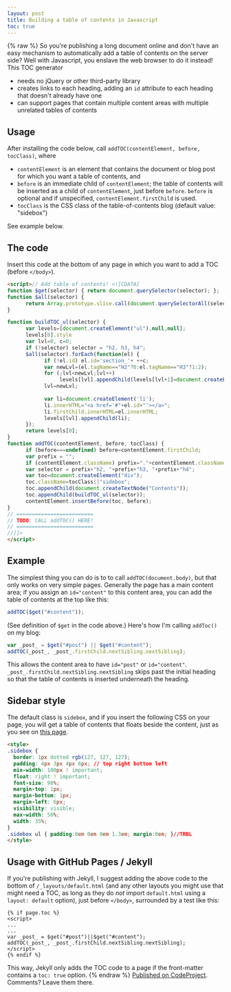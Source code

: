 ```yaml
---
layout: post
title: Building a table of contents in Javascript
toc: true
---
```

{% raw %}
So you're publishing a long document online and don't have an easy mechanism to automatically add a table of contents on the server side? Well with Javascript, you enslave the web browser to do it instead! This TOC generator

- needs no jQuery or other third-party library
- creates links to each heading, adding an `id` attribute to each heading that doesn't already have one
- can support pages that contain multiple content areas with multiple unrelated tables of contents

## Usage

After installing the code below, call `addTOC(contentElement, before, tocClass)`, where

- `contentElement` is an element that contains the document or blog post for which you want a table of contents, and
- `before` is an immediate child of `contentElement`; the table of contents will be inserted as a child of `contentElement`, just before `before`. `before` is optional and if unspecified, `contentElement.firstChild` is used.
- `tocClass` is the CSS class of the table-of-contents blog (default value: "sidebox")

See example below.

## The code

Insert this code at the bottom of any page in which you want to add a TOC (before `</body>`). 

~~~html
<script>// Add table of contents! <![CDATA[
function $get(selector) { return document.querySelector(selector); };
function $all(selector) {
	  return Array.prototype.slice.call(document.querySelectorAll(selector));
}

function buildTOC_ul(selector) {
	  var levels=[document.createElement("ul"),null,null];
	  levels[0].style
	  var lvl=0, c=0;
	  if (!selector) selector = "h2, h3, h4";
	  $all(selector).forEach(function(el) {
			if (!el.id) el.id='section_'+ ++c;
			var newLvl=(el.tagName=="H2"?0:el.tagName=="H3"?1:2);
			for (;lvl<newLvl;lvl++)
				 levels[lvl].appendChild(levels[lvl+1]=document.createElement("ul"));
			lvl=newLvl;
			
			var li=document.createElement('li');
			li.innerHTML="<a href='#"+el.id+"'></a>";
			li.firstChild.innerHTML=el.innerHTML;
			levels[lvl].appendChild(li);
	  });
	  return levels[0];
}
function addTOC(contentElement, before, tocClass) {
	  if (before===undefined) before=contentElement.firstChild;
	  var prefix = "";
	  if (contentElement.className) prefix="."+contentElement.className+" ";
	  var selector = prefix+"h2, "+prefix+"h3, "+prefix+"h4";
	  var toc=document.createElement("div");
	  toc.className=tocClass||"sidebox";
	  toc.appendChild(document.createTextNode("Contents"));
	  toc.appendChild(buildTOC_ul(selector));
	  contentElement.insertBefore(toc, before);
}
// =========================
// TODO: CALL addTOC() HERE!
// =========================
//]]>
</script>
~~~

## Example

The simplest thing you can do is to to call `addTOC(document.body)`, but that only works on very simple pages. Generally the page has a main content area; if you assign an `id="content"` to this content area, you can add the table of contents at the top like this:

~~~js
addTOC($get("#content"));
~~~

(See definition of `$get` in the code above.) Here's how I'm calling `addToc()` on my blog:

~~~js
var _post_ = $get("#post") || $get("#content");
addTOC(_post_, _post_.firstChild.nextSibling.nextSibling);
~~~

This allows the content area to have `id="post"` or `id="content"`. `_post_.firstChild.nextSibling.nextSibling` skips past the initial heading so that the table of contents is inserted underneath the heading.

## Sidebar style

The default class is `sidebox`, and if you insert the following CSS on your page, you will get a table of contents that floats beside the content, just as you see on [this page](http://loyc.net/2014/07/javascript-toc.html).

~~~html
<style>
.sidebox {
  border: 1px dotted rgb(127, 127, 127);
  padding: 4px 3px 4px 6px; // top right bottom left
  min-width: 100px ! important;
  float: right ! important;
  font-size: 90%;
  margin-top: 1px;
  margin-bottom: 1px;
  margin-left: 6px;
  visibility: visible;
  max-width: 50%;
  width: 35%;
}
.sidebox ul { padding:0em 0em 0em 1.3em; margin:0em; }//TRBL
</style>
~~~

## Usage with GitHub Pages / Jekyll

If you're publishing with Jekyll, I suggest adding the above code to the bottom of `/_layouts/default.html` (and any other layouts you might use that might need a TOC, as long as they do _not_ import `default.html` using a `layout: default` option), just before `</body>`, surrounded by a test like this:

    {% if page.toc %}
    <script>
    ...
    ...
    var _post_ = $get("#post")||$get("#content");
    addTOC(_post_, _post_.firstChild.nextSibling.nextSibling);
    </script>
    {% endif %}

This way, Jekyll only adds the TOC code to a page if the front-matter contains a `toc: true` option.
{% endraw %}
<a href="http://www.codeproject.com/script/Articles/BlogArticleList.aspx?amid=3453924" rel="tag">Published on CodeProject</a>. Comments? Leave them there.
